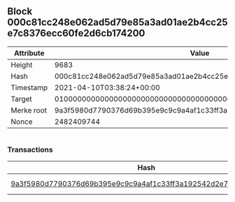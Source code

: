 ## Block 000c81cc248e062ad5d79e85a3ad01ae2b4cc25e7c8376ecc60fe2d6cb174200

Attribute | Value
--- | ---
Height | 9683
Hash | 000c81cc248e062ad5d79e85a3ad01ae2b4cc25e7c8376ecc60fe2d6cb174200
Timestamp | 2021-04-10T03:38:24+00:00
Target | 0100000000000000000000000000000000000000000000000000000000000000
Merke root | 9a3f5980d7790376d69b395e9c9c9a4af1c33ff3a192542d2e7c4cda2f825ac4
Nonce | 2482409744

```

```

### Transactions

Hash | Amount
--- | ---
[9a3f5980d7790376d69b395e9c9c9a4af1c33ff3a192542d2e7c4cda2f825ac4](9a3f5980d7790376d69b395e9c9c9a4af1c33ff3a192542d2e7c4cda2f825ac4.md) | 10.00000000 SKEPTI 
